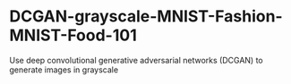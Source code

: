 # DCGAN-grayscale-MNIST-Fashion-MNIST-Food-101
Use deep convolutional generative adversarial networks (DCGAN) to generate images in grayscale

